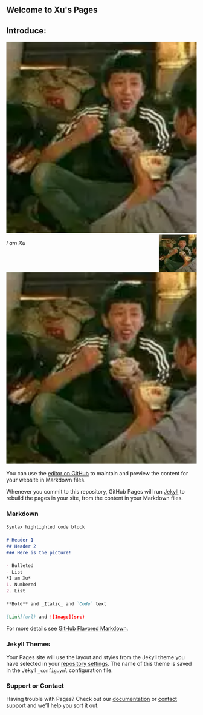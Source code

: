 ## Welcome to Xu's Pages  
## Introduce: 
![delicious](https://github.com/xuyongyue/xuyongyue.github.io/blob/pics/pictures/zhenxiang.png)  
<img src='https://github.com/xuyongyue/xuyongyue.github.io/raw/pics/pictures/zhenxiang.png' align='right' style=' width:100px;height:200 px'/>

*I am Xu*  
![delicious](https://github.com/xuyongyue/xuyongyue.github.io/raw/pics/pictures/zhenxiang.png) 

You can use the [editor on GitHub](https://github.com/xuyongyue/xuyongyue.github.io/edit/master/README.md) to maintain and preview the content for your website in Markdown files.

Whenever you commit to this repository, GitHub Pages will run [Jekyll](https://jekyllrb.com/) to rebuild the pages in your site, from the content in your Markdown files.

### Markdown



```markdown
Syntax highlighted code block

# Header 1
## Header 2
### Here is the picture!  

- Bulleted
- List
*I am Xu*
1. Numbered
2. List

**Bold** and _Italic_ and `Code` text

[Link](url) and ![Image](src)
```

For more details see [GitHub Flavored Markdown](https://guides.github.com/features/mastering-markdown/).

### Jekyll Themes

Your Pages site will use the layout and styles from the Jekyll theme you have selected in your [repository settings](https://github.com/xuyongyue/xuyongyue.github.io/settings). The name of this theme is saved in the Jekyll `_config.yml` configuration file.

### Support or Contact

Having trouble with Pages? Check out our [documentation](https://help.github.com/categories/github-pages-basics/) or [contact support](https://github.com/contact) and we’ll help you sort it out.

